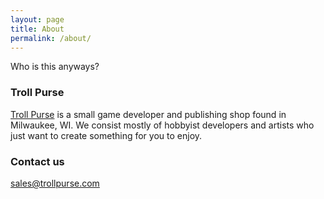 ```yaml
---
layout: page
title: About
permalink: /about/
---
```


Who is this anyways?

### Troll Purse

[Troll Purse](http://trollpurse.com) is a small game developer and publishing shop found in Milwaukee, WI. We consist mostly of hobbyist developers and artists who just want to create something for you to enjoy.

### Contact us

[sales@trollpurse.com](mailto:sales@trollpurse.com)